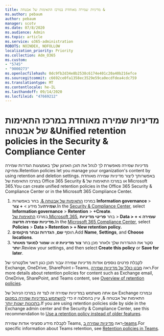 ```yaml
---
title: מדיניות שמירה מאוחדת במרכז התאימות של אבטחה &
ms.author: pebaum
author: pebaum
manager: scotv
ms.date: 07/8/2020
ms.audience: Admin
ms.topic: article
ms.service: o365-administration
ROBOTS: NOINDEX, NOFOLLOW
localization_priority: Priority
ms.collection: Adm_O365
ms.custom:
- "5745"
- "9000273"
ms.openlocfilehash: 0dc9fb2d34e8b2538c6174e401c20a40b216efce
ms.sourcegitcommit: c6692ce0fa1358ec3529e59ca0ecdfdea4cdc759
ms.translationtype: MT
ms.contentlocale: he-IL
ms.lasthandoff: 09/14/2020
ms.locfileid: "47669212"
---
```

# <a name="unified-retention-policies-in-the-security--compliance-center"></a><span data-ttu-id="7d5bb-102">מדיניות שמירה מאוחדת במרכז התאימות של אבטחה &</span><span class="sxs-lookup"><span data-stu-id="7d5bb-102">Unified retention policies in the Security & Compliance Center</span></span>

<span data-ttu-id="7d5bb-103">מדיניות שמירה מאפשרת לך לנהל את תוכן הארגון שלך באמצעות הגדרות שמירה ומחיקה.</span><span class="sxs-lookup"><span data-stu-id="7d5bb-103">Retention policies let you manage your organization's content by using retention and deletion settings.</span></span> <span data-ttu-id="7d5bb-104">באפשרותך ליצור מדיניות שמירה מאוחדת במרכז התאימות של Office 365 Security & או במרכז התאימות של Microsoft 365.</span><span class="sxs-lookup"><span data-stu-id="7d5bb-104">You can create unified retention policies in the Office 365 Security & Compliance Center or in the Microsoft 365 Compliance Center.</span></span> 

1. <span data-ttu-id="7d5bb-105">במרכז [התאימות של אבטחה &](https://go.microsoft.com/fwlink/p/?linkid=2077143), בחר באפשרות **Information governance**  >  **שמירה**על מידע  >  **+ צור**.</span><span class="sxs-lookup"><span data-stu-id="7d5bb-105">In the [Security & Compliance Center](https://go.microsoft.com/fwlink/p/?linkid=2077143), select **Information governance** > **Retention** > **+Create**.</span></span> <br/>
    <span data-ttu-id="7d5bb-106">במרכז [התאימות של Microsoft 365](https://go.microsoft.com/fwlink/p/?linkid=2077149), בחר **פריטי מדיניות**  >  **Data > שמירה > + מדיניות שמירה חדשה.**</span><span class="sxs-lookup"><span data-stu-id="7d5bb-106">In the [Microsoft 365 Compliance Center](https://go.microsoft.com/fwlink/p/?linkid=2077149), select **Policies** > **Data > Retention > + New retention policy.**</span></span>
2. <span data-ttu-id="7d5bb-107">הוסף **שם**, **הגדרות** **ובחר מיקומים**.</span><span class="sxs-lookup"><span data-stu-id="7d5bb-107">Add **Name**, **Settings**, and **Choose locations**.</span></span>
3. <span data-ttu-id="7d5bb-108">סקור את ההגדרות שלך ולאחר מכן בחר **צור מדיניות זו** או **שמור למועד מאוחר יותר**.</span><span class="sxs-lookup"><span data-stu-id="7d5bb-108">Review your settings, and then select **Create this policy** or **Save for later**.</span></span>  
      
<span data-ttu-id="7d5bb-109">לקבלת פרטים נוספים אודות מדיניות שמירה עבור תוכן כגון דואר אלקטרוני של Exchange, OneDrive, SharePoint ו-Teams, ראה [מבט כולל על מדיניות שמירה](https://go.microsoft.com/fwlink/?linkid=2127785).</span><span class="sxs-lookup"><span data-stu-id="7d5bb-109">For more details about retention policies for content such as Exchange email, OneDrive, SharePoint, and Teams content, see [Overview of retention policies](https://go.microsoft.com/fwlink/?linkid=2127785).</span></span>  
    
<span data-ttu-id="7d5bb-110">אם אתה משתמש במדיניות שמירה זה לצד זה במרכז הניהול של Exchange ובמרכז התאימות של אבטחה &, עיין בהמלצה זו כדי [להשתמש במדיניות שמירה במקום בתכונות ישנות יותר](https://docs.microsoft.com/microsoft-365/compliance/retention-policies?view=o365-worldwide#use-a-retention-policy-instead-of-older-features).</span><span class="sxs-lookup"><span data-stu-id="7d5bb-110">If you are using retention policies side by side in the Exchange admin center and the Security & Compliance Center, see this recommendation to [Use a retention policy instead of older features](https://docs.microsoft.com/microsoft-365/compliance/retention-policies?view=o365-worldwide#use-a-retention-policy-instead-of-older-features).</span></span>  
    
<span data-ttu-id="7d5bb-111">לקבלת מידע ספציפי אודות שמירת Teams, ראה [מדיניות שמירה ב-teams](https://docs.microsoft.com/microsoftteams/retention-policies).</span><span class="sxs-lookup"><span data-stu-id="7d5bb-111">For specific information about Teams retention, see [Retention policies in Teams](https://docs.microsoft.com/microsoftteams/retention-policies).</span></span>